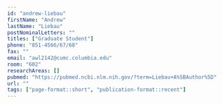 ```yaml
---
id: "andrew-liebau"
firstName: "Andrew"
lastName: "Liebau"
postNominalLetters: ""
titles: ["Graduate Student"]
phone: "851-4566/67/68"
fax: ""
email: "awl2142@cumc.columbia.edu"
room: "602"
researchAreas: []
pubmed: "https://pubmed.ncbi.nlm.nih.gov/?term=Liebau+A%5BAuthor%5D"
url: ""
tags: ["page-format::short", "publication-format::recent"]
---
```

